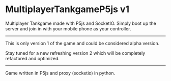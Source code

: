 # MultiplayerTankgameP5js v1
Multiplayer Tankgame made with P5js and SocketIO. Simply boot up the server and join in with your mobile phone as your controller.

-----

This is only version 1 of the game and could be considered alpha version.

Stay tuned for a new refreshing version 2 which will be completely refactored and optimized.

-----

Game written in P5js and proxy (socketio) in python.
